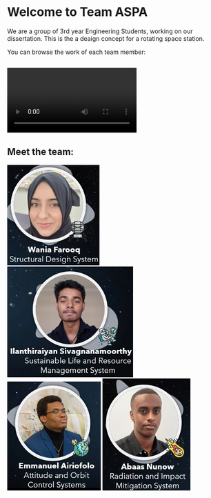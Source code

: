 # Welcome to Team ASPA

We are a group of 3rd year Engineering Students, working on our dissertation. This is the a deaign concept for a rotating space station. 

You can browse the work of each team member:

```{tableofcontents}
```

![Figure 1](images/Station-Attitude.MP4)

## Meet the team:

![Figure 2](images/ProfileWania.jpg)
![Figure 3](images/ProfileIlan.jpg)
![Figure 4](images/ProfileEmmanuel.jpg)
![Figure 5](images/ProfileAbaas.jpg)